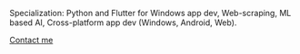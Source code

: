 Specialization: Python and Flutter for Windows app dev, Web-scraping, ML based AI, Cross-platform app dev (Windows, Android, Web).

<a href="https://vineel180.github.io#contactMe">Contact me</a>
